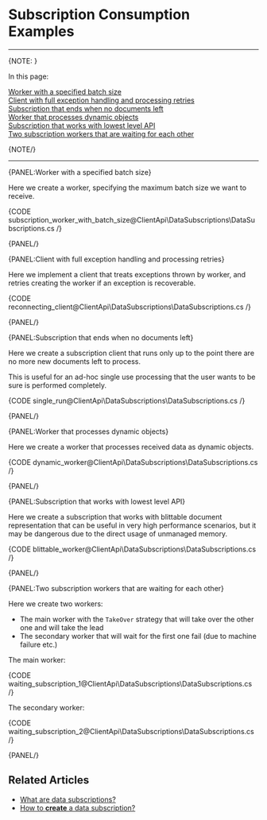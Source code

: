 ﻿# Subscription Consumption Examples

---

{NOTE: }

In this page:  

[Worker with a specified batch size](../../../client-api/data-subscriptions/subscription-consumption/examples#worker-with-a-specified-batch-size)  
[Client with full exception handling and processing retries](../../../client-api/data-subscriptions/subscription-consumption/examples#client-with-full-exception-handling-and-processing-retries)  
[Subscription that ends when no documents left](../../../client-api/data-subscriptions/subscription-consumption/examples#subscription-that-ends-when-no-documents-left)  
[Worker that processes dynamic objects](../../../client-api/data-subscriptions/subscription-consumption/examples#worker-that-processes-dynamic-objects)  
[Subscription that works with lowest level API](../../../client-api/data-subscriptions/subscription-consumption/examples#subscription-that-works-with-lowest-level-api)  
[Two subscription workers that are waiting for each other](../../../client-api/data-subscriptions/subscription-consumption/examples#two-subscription-workers-that-are-waiting-for-each-other)  

{NOTE/}

---

{PANEL:Worker with a specified batch size}

Here we create a worker, specifying the maximum batch size we want to receive.

{CODE subscription_worker_with_batch_size@ClientApi\DataSubscriptions\DataSubscriptions.cs /}

{PANEL/}

{PANEL:Client with full exception handling and processing retries}

Here we implement a client that treats exceptions thrown by worker, and retries creating the worker if an exception is recoverable.

{CODE reconnecting_client@ClientApi\DataSubscriptions\DataSubscriptions.cs /}

{PANEL/}

{PANEL:Subscription that ends when no documents left}

Here we create a subscription client that runs only up to the point there are no more new documents left to process.  

This is useful for an ad-hoc single use processing that the user wants to be sure is performed completely. 

{CODE single_run@ClientApi\DataSubscriptions\DataSubscriptions.cs /}

{PANEL/}


{PANEL:Worker that processes dynamic objects}

Here we create a worker that processes received data as dynamic objects.

{CODE dynamic_worker@ClientApi\DataSubscriptions\DataSubscriptions.cs /}

{PANEL/}

{PANEL:Subscription that works with lowest level API}

Here we create a subscription that works with blittable document representation that can be useful in very high performance scenarios, 
but it may be dangerous due to the direct usage of unmanaged memory.

{CODE blittable_worker@ClientApi\DataSubscriptions\DataSubscriptions.cs /}

{PANEL/}

{PANEL:Two subscription workers that are waiting for each other}

Here we create two workers:  
* The main worker with the `TakeOver` strategy that will take over the other one and will take the lead  
* The secondary worker that will wait for the first one fail (due to machine failure etc.)

The main worker:

{CODE waiting_subscription_1@ClientApi\DataSubscriptions\DataSubscriptions.cs /}

The secondary worker:

{CODE waiting_subscription_2@ClientApi\DataSubscriptions\DataSubscriptions.cs /}

{PANEL/}

## Related Articles

- [What are data subscriptions?](../what-are-data-subscriptions)
- [How to **create** a data subscription?](../subscription-creation/how-to-create-data-subscription)
